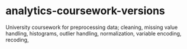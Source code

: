 # analytics-coursework-versions

University coursework for preprocessing data; cleaning, missing value handling, histograms, outlier handling, normalization, variable encoding, recoding, 
